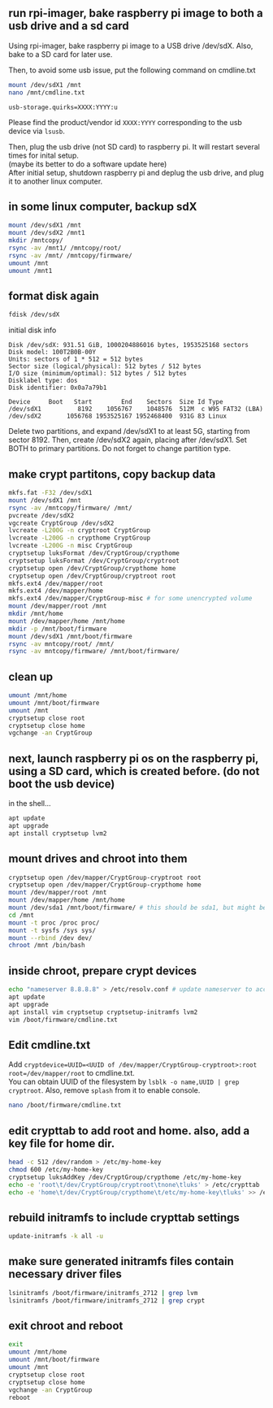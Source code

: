 ## run rpi-imager, bake raspberry pi image to both a usb drive and a sd card

Using rpi-imager, bake raspberry pi image to a USB drive /dev/sdX. Also, bake to a SD card for later use.  

Then, to avoid some usb issue, put the following command on cmdline.txt
```bash
mount /dev/sdX1 /mnt
nano /mnt/cmdline.txt
```
```
usb-storage.quirks=XXXX:YYYY:u
```
Please find the product/vendor id `XXXX:YYYY` corresponding to the usb device via `lsusb`.

Then, plug the usb drive (not SD card) to raspberry pi. It will restart several times for inital setup.  
(maybe its better to do a software update here)  
After initial setup, shutdown raspberry pi and deplug the usb drive, and plug it to another linux computer.

## in some linux computer, backup sdX
```bash
mount /dev/sdX1 /mnt
mount /dev/sdX2 /mnt1
mkdir /mntcopy/
rsync -av /mnt1/ /mntcopy/root/
rsync -av /mnt/ /mntcopy/firmware/
umount /mnt
umount /mnt1
```

## format disk again
```bash
fdisk /dev/sdX
```

initial disk info
```
Disk /dev/sdX: 931.51 GiB, 1000204886016 bytes, 1953525168 sectors
Disk model: 100T2B0B-00Y    
Units: sectors of 1 * 512 = 512 bytes
Sector size (logical/physical): 512 bytes / 512 bytes
I/O size (minimum/optimal): 512 bytes / 512 bytes
Disklabel type: dos
Disk identifier: 0x0a7a79b1

Device     Boot   Start        End    Sectors  Size Id Type
/dev/sdX1          8192    1056767    1048576  512M  c W95 FAT32 (LBA)
/dev/sdX2       1056768 1953525167 1952468400  931G 83 Linux
```

Delete two partitions, and expand /dev/sdX1 to at least 5G, starting from sector 8192. Then, create /dev/sdX2 again, placing after /dev/sdX1. Set BOTH to primary partitions. Do not forget to change partition type.

## make crypt partitons, copy backup data
```bash
mkfs.fat -F32 /dev/sdX1
mount /dev/sdX1 /mnt
rsync -av /mntcopy/firmware/ /mnt/
pvcreate /dev/sdX2
vgcreate CryptGroup /dev/sdX2
lvcreate -L200G -n cryptroot CryptGroup
lvcreate -L200G -n crypthome CryptGroup
lvcreate -L200G -n misc CryptGroup
cryptsetup luksFormat /dev/CryptGroup/crypthome 
cryptsetup luksFormat /dev/CryptGroup/cryptroot
cryptsetup open /dev/CryptGroup/crypthome home
cryptsetup open /dev/CryptGroup/cryptroot root
mkfs.ext4 /dev/mapper/root
mkfs.ext4 /dev/mapper/home
mkfs.ext4 /dev/mapper/CryptGroup-misc # for some unencrypted volume
mount /dev/mapper/root /mnt
mkdir /mnt/home
mount /dev/mapper/home /mnt/home
mkdir -p /mnt/boot/firmware
mount /dev/sdX1 /mnt/boot/firmware
rsync -av mntcopy/root/ /mnt/
rsync -av mntcopy/firmware/ /mnt/boot/firmware/
```

## clean up
```bash
umount /mnt/home
umount /mnt/boot/firmware
umount /mnt
cryptsetup close root
cryptsetup close home
vgchange -an CryptGroup
```


## next, launch raspberry pi os on the raspberry pi, using a SD card, which is created before. (do not boot the usb device)

in the shell...

```bash
apt update
apt upgrade
apt install cryptsetup lvm2
```

## mount drives and chroot into them
```bash
cryptsetup open /dev/mapper/CryptGroup-cryptroot root
cryptsetup open /dev/mapper/CryptGroup-crypthome home
mount /dev/mapper/root /mnt
mount /dev/mapper/home /mnt/home
mount /dev/sda1 /mnt/boot/firmware/ # this should be sda1, but might be otherwise
cd /mnt
mount -t proc /proc proc/
mount -t sysfs /sys sys/
mount --rbind /dev dev/
chroot /mnt /bin/bash
```

## inside chroot, prepare crypt devices
```bash
echo "nameserver 8.8.8.8" > /etc/resolv.conf # update nameserver to access the internet
apt update
apt upgrade
apt install vim cryptsetup cryptsetup-initramfs lvm2
vim /boot/firmware/cmdline.txt
```

## Edit cmdline.txt

Add `cryptdevice=UUID=<UUID of /dev/mapper/CryptGroup-cryptroot>:root root=/dev/mapper/root` to cmdline.txt.  
You can obtain UUID of the filesystem by `lsblk -o name,UUID | grep cryptroot`.
Also, remove `splash` from it to enable console.

```bash
nano /boot/firmware/cmdline.txt
```

## edit crypttab to add root and home. also, add a key file for home dir.
```bash
head -c 512 /dev/random > /etc/my-home-key
chmod 600 /etc/my-home-key
cryptsetup luksAddKey /dev/CryptGroup/crypthome /etc/my-home-key
echo -e 'root\t/dev/CryptGroup/cryptroot\tnone\tluks' > /etc/crypttab
echo -e 'home\t/dev/CryptGroup/crypthome\t/etc/my-home-key\tluks' >> /etc/crypttab
```

## rebuild initramfs to include crypttab settings
```bash
update-initramfs -k all -u
```

## make sure generated initramfs files contain necessary driver files
```bash
lsinitramfs /boot/firmware/initramfs_2712 | grep lvm
lsinitramfs /boot/firmware/initramfs_2712 | grep crypt
```

## exit chroot and reboot

```bash
exit
umount /mnt/home
umount /mnt/boot/firmware
umount /mnt
cryptsetup close root
cryptsetup close home
vgchange -an CryptGroup
reboot
```
